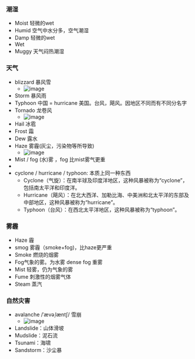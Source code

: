 ### 潮湿
- Moist 轻微的wet
- Humid 空气中水分多，空气潮湿
- Damp 轻微的wet
- Wet
- Muggy 天气闷热潮湿

### 天气
- blizzard 暴风雪
  - ![image](https://github.com/user-attachments/assets/4eb29c22-7d2b-4834-9fe5-57938140dd0e)
- Storm 暴风雨
- Typhoon 中国 = hurricane 美国。台风，飓风。因地区不同而有不同分名字
- Tornado 龙卷风
  - ![image](https://github.com/user-attachments/assets/29e0af19-ed73-4ff0-b467-09e27c62f0fc)
- Hail 冰雹
- Frost 霜
- Dew 露水
- Haze 雾霾(灰尘，污染物等所导致)
  - ![image](https://github.com/user-attachments/assets/0a2a7dab-6e36-4423-a181-1f40c7d8e595)
- Mist / fog (水)雾 ，fog 比mist雾气更重
-
- cyclone / hurricane / typhoon: 本质上同一种东西
  - Cyclone（气旋）：在南半球及印度洋地区，这种风暴被称为“cyclone”，包括南太平洋和印度洋。
  - Hurricane（飓风）：在北大西洋、加勒比海、中美洲和北太平洋的东部及中部地区，这种风暴被称为“hurricane”。
  - Typhoon（台风）：在西北太平洋地区，这种风暴被称为“typhoon”。


### 雾霾
- Haze 霾
- smog 雾霾（smoke+fog)，比haze更严重
- Smoke 燃烧的烟雾
- Fog气象的雾。为水雾 dense fog 重雾
- Mist 轻雾，仍为气象的雾
- Fume 刺激性的烟雾气体
- Steam 蒸汽

### 自然灾害
- avalanche /ˈævəˌlæntʃ/ 雪崩
  - ![image](https://github.com/user-attachments/assets/8a6d256e-30e2-4705-897c-ecd8a1edb26d)
- Landslide：山体滑坡
- Mudslide：泥石流
- Tsunami：海啸
- Sandstorm：沙尘暴
